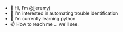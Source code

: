 - 👋 Hi, I’m @jjeremyj
- 👀 I’m interested in automating trouble identification
- 🌱 I’m currently learning python
- 📫 How to reach me ... we'll see.
